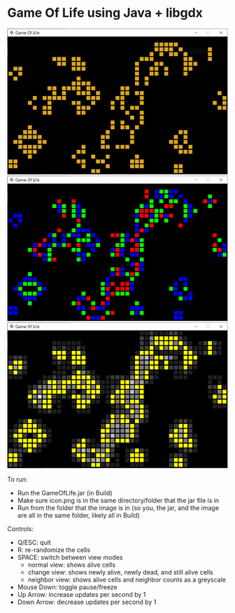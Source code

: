 # Game Of Life using Java + libgdx

![Normal View](https://github.com/LelsersLasers/GameOfLife/raw/main/libgdx/Showcase/normalView.PNG)
![Difference View](https://github.com/LelsersLasers/GameOfLife/raw/main/libgdx/Showcase/differenceView.PNG)
![Neighbors View](https://github.com/LelsersLasers/GameOfLife/raw/main/libgdx/Showcase/advancedView.PNG)

To run:
- Run the GameOfLife.jar (in Build)
- Make sure icon.png is in the same directory/folder that the jar file is in
- Run from the folder that the image is in (so you, the jar, and the image are all in the same folder, likely all in Build)

Controls:
- Q/ESC: quit
- R: re-randomize the cells
- SPACE: switch between view modes
	- normal view: shows alive cells
	- change view: shows newly alive, newly dead, and still alive cells
	- neighbor view: shows alive cells and neighbor counts as a greyscale
- Mouse Down: toggle pause/freeze
- Up Arrow: increase updates per second by 1
- Down Arrow: decrease updates per second by 1
